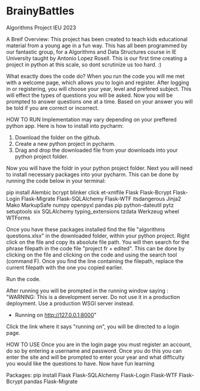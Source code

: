 # BrainyBattles
Algorithms Project IEU 2023

A Breif Overview:
This project has been created to teach kids educational material from a young age in a fun way. This has all been programmed by our fantastic group, for a Algorithms and Data Structures course in IE University taught by Antonio Lopez Rosell. This is our first time creating a project in python at this scale, so dont scrutinize us too hard. :)


What exactly does the code do?
When you run the code you will me met with a welcome page, which allows you to login and register. After logging in or registering, you will choose your year, level and prefered subject. This will effect the types of questions you will be asked. Now you will be prompted to answer questions one at a time. Based on your answer you will be told if you are correct or incorrect.

HOW TO RUN
Implementation may vary depending on your preffered python app. Here is how to install into pycharm:

1. Download the folder on the github.
2. Create a new python project in pycharm.
3. Drag and drop the downloaded file from your downloads into your python project folder.

Now you will have the foldr in your python project folder. Next you will need to install necessary packages into your pycharm. This can be done by running the code below in your terminal:

pip install Alembic bcrypt blinker click et-xmlfile Flask Flask-Bcrypt Flask-Login Flask-Migrate Flask-SQLAlchemy Flask-WTF itsdangerous  Jinja2 Mako MarkupSafe numpy openpyxl pandas pip python-dateutil pytz setuptools six SQLAlchemy  typing_extensions tzdata Werkzeug wheel WTForms

Once you have these packages installed find the file "algorithms questions.xlsx" in the downloaded folder, within your python project. Right click on the file and copy its absolute file path. You will then search for the phrase filepath in the code file "project fr + edited". This can be done by clicking on the file and clicking on the code and using the search tool (command F). Once you find the line containing the filepath, replace the current filepath with the one you copied earlier. 

Run the code.

After running you will be prompted in the running window saying : "WARNING: This is a development server. Do not use it in a production deployment. Use a production WSGI server instead.
 * Running on http://127.0.0.1:8000"

Click the link where it says "running on", you will be directed to a login page.


HOW TO USE
Once you are in the login page you must register an account, do so by entering a username and password. Once you do this you can enter the site and will be prompted to enter your year and what difficulty you would like the questions to have. Now have fun learning






Packages:
pip install Flask Flask-SQLAlchemy Flask-Login Flask-WTF Flask-Bcrypt pandas Flask-Migrate
